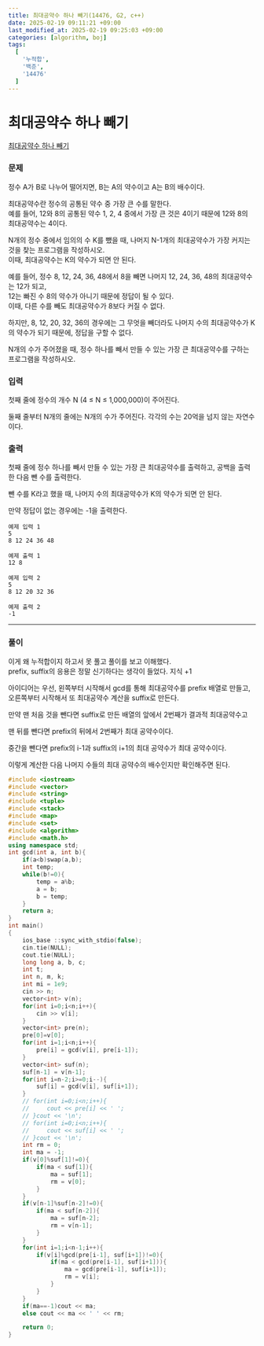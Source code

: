 ```yaml
---
title: 최대공약수 하나 빼기(14476, G2, c++)
date: 2025-02-19 09:11:21 +09:00
last_modified_at: 2025-02-19 09:25:03 +09:00
categories: [algorithm, boj]
tags:
  [
    '누적합',
    '백준',
    '14476'
  ]
---
```

# **최대공약수 하나 빼기**

[최대공약수 하나 빼기](https://www.acmicpc.net/problem/14476)

### 문제
정수 A가 B로 나누어 떨어지면, B는 A의 약수이고 A는 B의 배수이다.

최대공약수란 정수의 공통된 약수 중 가장 큰 수를 말한다. <br>
예를 들어, 12와 8의 공통된 약수 1, 2, 4 중에서 가장 큰 것은 4이기 때문에 12와 8의 최대공약수는 4이다.

N개의 정수 중에서 임의의 수 K를 뺐을 때, 나머지 N-1개의 최대공약수가 가장 커지는 것을 찾는 프로그램을 작성하시오.<br>
이때, 최대공약수는 K의 약수가 되면 안 된다.

예를 들어, 정수 8, 12, 24, 36, 48에서 8을 빼면 나머지 12, 24, 36, 48의 최대공약수는 12가 되고,<br>
12는 빠진 수 8의 약수가 아니기 때문에 정답이 될 수 있다.<br>
이때, 다른 수를 빼도 최대공약수가 8보다 커질 수 없다.

하지만, 8, 12, 20, 32, 36의 경우에는 그 무엇을 빼더라도 나머지 수의 최대공약수가 K의 약수가 되기 때문에, 정답을 구할 수 없다.

N개의 수가 주어졌을 때, 정수 하나를 빼서 만들 수 있는 가장 큰 최대공약수를 구하는 프로그램을 작성하시오.

### 입력
첫째 줄에 정수의 개수 N (4 ≤ N ≤ 1,000,000)이 주어진다.

둘째 줄부터 N개의 줄에는 N개의 수가 주어진다. 각각의 수는 20억을 넘지 않는 자연수이다.

### 출력
첫째 줄에 정수 하나를 빼서 만들 수 있는 가장 큰 최대공약수를 출력하고, 공백을 출력한 다음 뺀 수를 출력한다. 

뺀 수를 K라고 했을 때, 나머지 수의 최대공약수가 K의 약수가 되면 안 된다.

만약 정답이 없는 경우에는 -1을 출력한다.

```
예제 입력 1 
5
8 12 24 36 48

예제 출력 1 
12 8

예제 입력 2 
5
8 12 20 32 36

예제 출력 2 
-1
```
---
### 풀이
이게 왜 누적합이지 하고서 못 풀고 풀이를 보고 이해했다.<br>
prefix, suffix의 응용은 정말 신기하다는 생각이 들었다. 지식 +1<br>

아이디어는 우선, 왼쪽부터 시작해서 gcd를 통해 최대공약수를 prefix 배열로 만들고,<br>
오른쪽부터 시작해서 또 최대공약수 계산을 suffix로 만든다.<br>

만약 맨 처음 것을 뺀다면 suffix로 만든 배열의 앞에서 2번째가 결과적 최대공약수고

맨 뒤를 뺀다면 prefix의 뒤에서 2번째가 최대 공약수이다.

중간을 뺀다면 prefix의 i-1과 suffix의 i+1의 최대 공약수가 최대 공약수이다.

이렇게 계산한 다음 나머지 수들의 최대 공약수의 배수인지만 확인해주면 된다.<br>

```c++
#include <iostream>
#include <vector>
#include <string>
#include <tuple>
#include <stack>
#include <map>
#include <set>
#include <algorithm>
#include <math.h>
using namespace std;
int gcd(int a, int b){
    if(a<b)swap(a,b);
    int temp;
    while(b!=0){
        temp = a%b;
        a = b;
        b = temp;
    }
    return a;
}
int main()
{
    ios_base ::sync_with_stdio(false);
    cin.tie(NULL);
    cout.tie(NULL);
    long long a, b, c;
    int t;
    int n, m, k;
    int mi = 1e9;
    cin >> n;
    vector<int> v(n);
    for(int i=0;i<n;i++){
        cin >> v[i];
    }
    vector<int> pre(n);
    pre[0]=v[0];
    for(int i=1;i<n;i++){
        pre[i] = gcd(v[i], pre[i-1]);
    }
    vector<int> suf(n);
    suf[n-1] = v[n-1];
    for(int i=n-2;i>=0;i--){
        suf[i] = gcd(v[i], suf[i+1]);
    }
    // for(int i=0;i<n;i++){
    //     cout << pre[i] << ' ';
    // }cout << '\n';
    // for(int i=0;i<n;i++){
    //     cout << suf[i] << ' ';
    // }cout << '\n';
    int rm = 0;
    int ma = -1;
    if(v[0]%suf[1]!=0){
        if(ma < suf[1]){
            ma = suf[1];
            rm = v[0];
        }
    }
    if(v[n-1]%suf[n-2]!=0){
        if(ma < suf[n-2]){
            ma = suf[n-2];
            rm = v[n-1];
        }
    }
    for(int i=1;i<n-1;i++){
        if(v[i]%gcd(pre[i-1], suf[i+1])!=0){
            if(ma < gcd(pre[i-1], suf[i+1])){
                ma = gcd(pre[i-1], suf[i+1]);
                rm = v[i];
            }
        }
    }
    if(ma==-1)cout << ma;
    else cout << ma << ' ' << rm;

    return 0;
}
```
